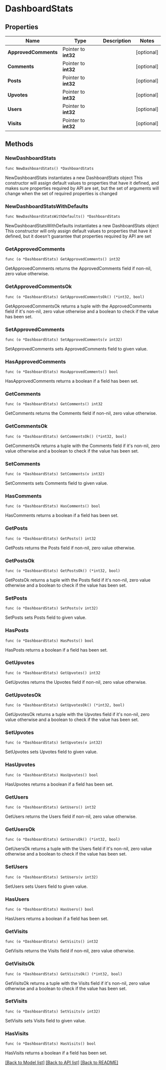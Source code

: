 # DashboardStats

## Properties

Name | Type | Description | Notes
------------ | ------------- | ------------- | -------------
**ApprovedComments** | Pointer to **int32** |  | [optional] 
**Comments** | Pointer to **int32** |  | [optional] 
**Posts** | Pointer to **int32** |  | [optional] 
**Upvotes** | Pointer to **int32** |  | [optional] 
**Users** | Pointer to **int32** |  | [optional] 
**Visits** | Pointer to **int32** |  | [optional] 

## Methods

### NewDashboardStats

`func NewDashboardStats() *DashboardStats`

NewDashboardStats instantiates a new DashboardStats object
This constructor will assign default values to properties that have it defined,
and makes sure properties required by API are set, but the set of arguments
will change when the set of required properties is changed

### NewDashboardStatsWithDefaults

`func NewDashboardStatsWithDefaults() *DashboardStats`

NewDashboardStatsWithDefaults instantiates a new DashboardStats object
This constructor will only assign default values to properties that have it defined,
but it doesn't guarantee that properties required by API are set

### GetApprovedComments

`func (o *DashboardStats) GetApprovedComments() int32`

GetApprovedComments returns the ApprovedComments field if non-nil, zero value otherwise.

### GetApprovedCommentsOk

`func (o *DashboardStats) GetApprovedCommentsOk() (*int32, bool)`

GetApprovedCommentsOk returns a tuple with the ApprovedComments field if it's non-nil, zero value otherwise
and a boolean to check if the value has been set.

### SetApprovedComments

`func (o *DashboardStats) SetApprovedComments(v int32)`

SetApprovedComments sets ApprovedComments field to given value.

### HasApprovedComments

`func (o *DashboardStats) HasApprovedComments() bool`

HasApprovedComments returns a boolean if a field has been set.

### GetComments

`func (o *DashboardStats) GetComments() int32`

GetComments returns the Comments field if non-nil, zero value otherwise.

### GetCommentsOk

`func (o *DashboardStats) GetCommentsOk() (*int32, bool)`

GetCommentsOk returns a tuple with the Comments field if it's non-nil, zero value otherwise
and a boolean to check if the value has been set.

### SetComments

`func (o *DashboardStats) SetComments(v int32)`

SetComments sets Comments field to given value.

### HasComments

`func (o *DashboardStats) HasComments() bool`

HasComments returns a boolean if a field has been set.

### GetPosts

`func (o *DashboardStats) GetPosts() int32`

GetPosts returns the Posts field if non-nil, zero value otherwise.

### GetPostsOk

`func (o *DashboardStats) GetPostsOk() (*int32, bool)`

GetPostsOk returns a tuple with the Posts field if it's non-nil, zero value otherwise
and a boolean to check if the value has been set.

### SetPosts

`func (o *DashboardStats) SetPosts(v int32)`

SetPosts sets Posts field to given value.

### HasPosts

`func (o *DashboardStats) HasPosts() bool`

HasPosts returns a boolean if a field has been set.

### GetUpvotes

`func (o *DashboardStats) GetUpvotes() int32`

GetUpvotes returns the Upvotes field if non-nil, zero value otherwise.

### GetUpvotesOk

`func (o *DashboardStats) GetUpvotesOk() (*int32, bool)`

GetUpvotesOk returns a tuple with the Upvotes field if it's non-nil, zero value otherwise
and a boolean to check if the value has been set.

### SetUpvotes

`func (o *DashboardStats) SetUpvotes(v int32)`

SetUpvotes sets Upvotes field to given value.

### HasUpvotes

`func (o *DashboardStats) HasUpvotes() bool`

HasUpvotes returns a boolean if a field has been set.

### GetUsers

`func (o *DashboardStats) GetUsers() int32`

GetUsers returns the Users field if non-nil, zero value otherwise.

### GetUsersOk

`func (o *DashboardStats) GetUsersOk() (*int32, bool)`

GetUsersOk returns a tuple with the Users field if it's non-nil, zero value otherwise
and a boolean to check if the value has been set.

### SetUsers

`func (o *DashboardStats) SetUsers(v int32)`

SetUsers sets Users field to given value.

### HasUsers

`func (o *DashboardStats) HasUsers() bool`

HasUsers returns a boolean if a field has been set.

### GetVisits

`func (o *DashboardStats) GetVisits() int32`

GetVisits returns the Visits field if non-nil, zero value otherwise.

### GetVisitsOk

`func (o *DashboardStats) GetVisitsOk() (*int32, bool)`

GetVisitsOk returns a tuple with the Visits field if it's non-nil, zero value otherwise
and a boolean to check if the value has been set.

### SetVisits

`func (o *DashboardStats) SetVisits(v int32)`

SetVisits sets Visits field to given value.

### HasVisits

`func (o *DashboardStats) HasVisits() bool`

HasVisits returns a boolean if a field has been set.


[[Back to Model list]](../README.md#documentation-for-models) [[Back to API list]](../README.md#documentation-for-api-endpoints) [[Back to README]](../README.md)


